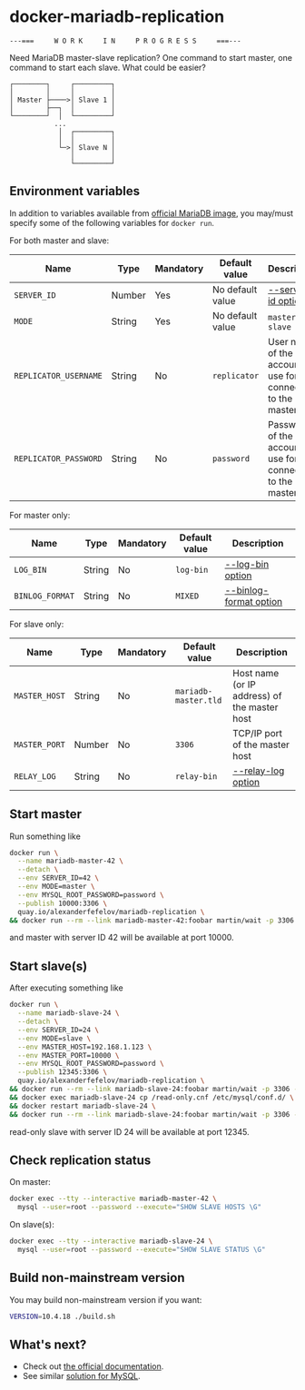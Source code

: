 # docker-mariadb-replication

```
---===     W O R K     I N     P R O G R E S S     ===---
```

Need MariaDB master-slave replication? One command to start master, one command to start each slave. What could be easier?

```
┌────────┐     ┌─────────┐
│        │     │         │
│ Master ├────>│ Slave 1 │
│        ├──┐  │         │
└────────┘  │  └─────────┘
           ...
            │  ┌─────────┐
            │  │         │
            └─>│ Slave N │
               │         │
               └─────────┘
```

## Environment variables

In addition to variables available from [official MariaDB image](https://hub.docker.com/_/mariadb), you may/must specify
some of the following variables for `docker run`.

For both master and slave:

| Name | Type | Mandatory | Default value | Description
| ---- | ---- | --------- | ------------- | -----------
| `SERVER_ID` | Number | Yes | No default value | [--server-id option](https://mariadb.com/kb/en/replication-and-binary-log-system-variables/#server_id)
| `MODE` | String | Yes | No default value | `master` or `slave`
| `REPLICATOR_USERNAME` | String | No | `replicator` | User name of the account to use for connecting to the master
| `REPLICATOR_PASSWORD` | String | No | `password` | Password of the account to use for connecting to the master

For master only:

| Name | Type | Mandatory | Default value | Description
| ---- | ---- | --------- | ------------- | -----------
| `LOG_BIN` | String | No | `log-bin` | [--log-bin option](https://mariadb.com/kb/en/replication-and-binary-log-system-variables/#log_bin)
| `BINLOG_FORMAT` | String | No | `MIXED` | [--binlog-format option](https://mariadb.com/kb/en/replication-and-binary-log-system-variables/#binlog_format)

For slave only:

| Name | Type | Mandatory | Default value | Description
| ---- | ---- | --------- | ------------- | -----------
| `MASTER_HOST` | String | No | `mariadb-master.tld` | Host name (or IP address) of the master host
| `MASTER_PORT` | Number | No | `3306` | TCP/IP port  of the master host
| `RELAY_LOG` | String | No | `relay-bin` | [--relay-log option](https://mariadb.com/kb/en/replication-and-binary-log-system-variables/#relay_log)

## Start master

Run something like

```bash
docker run \
  --name mariadb-master-42 \
  --detach \
  --env SERVER_ID=42 \
  --env MODE=master \
  --env MYSQL_ROOT_PASSWORD=password \
  --publish 10000:3306 \
  quay.io/alexanderfefelov/mariadb-replication \
&& docker run --rm --link mariadb-master-42:foobar martin/wait -p 3306 -t 300
```

and master with server ID 42 will be available at port 10000.

## Start slave(s)

After executing something like

```bash
docker run \
  --name mariadb-slave-24 \
  --detach \
  --env SERVER_ID=24 \
  --env MODE=slave \
  --env MASTER_HOST=192.168.1.123 \
  --env MASTER_PORT=10000 \
  --env MYSQL_ROOT_PASSWORD=password \
  --publish 12345:3306 \
  quay.io/alexanderfefelov/mariadb-replication \
&& docker run --rm --link mariadb-slave-24:foobar martin/wait -p 3306 -t 300 \
&& docker exec mariadb-slave-24 cp /read-only.cnf /etc/mysql/conf.d/ \
&& docker restart mariadb-slave-24 \
&& docker run --rm --link mariadb-slave-24:foobar martin/wait -p 3306 -t 300
```

read-only slave with server ID 24 will be available at port 12345.

## Check replication status

On master:

```bash
docker exec --tty --interactive mariadb-master-42 \
  mysql --user=root --password --execute="SHOW SLAVE HOSTS \G"
```

On slave(s):

```bash
docker exec --tty --interactive mariadb-slave-24 \
  mysql --user=root --password --execute="SHOW SLAVE STATUS \G"
```

## Build non-mainstream version

You may build non-mainstream version if you want:

```bash
VERSION=10.4.18 ./build.sh
```

## What's next?

- Check out [the official documentation](https://mariadb.com/kb/en/standard-replication/).
- See similar [solution for MySQL](https://github.com/alexanderfefelov/docker-mysql-replication).
